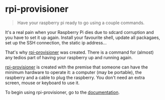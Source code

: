 # rpi-provisioner

> Have your raspberry pi ready to go using a couple commands.

It's a real pain when your Raspberry Pi dies due to sdcard corruption and you have to set it up again. Install your favourite shell, update all packagaes, set up the SSH connection, the static ip address...

That's why [rpi-provisioner](./) was created. There is a command for (almost) any tedios part of having your raspberry up and running again.

[rpi-provisioner](./) is created with the premise that someone can have the minimum hardware to operate it: a computer (may be portable), the raspberry and a cable to plug the raspberry. You don't need an extra screen, mouse or keyboard to use it.

To begin using rpi-provisioner, go to the [documentation](https://sralloza.github.io/rpi-provisioner).
